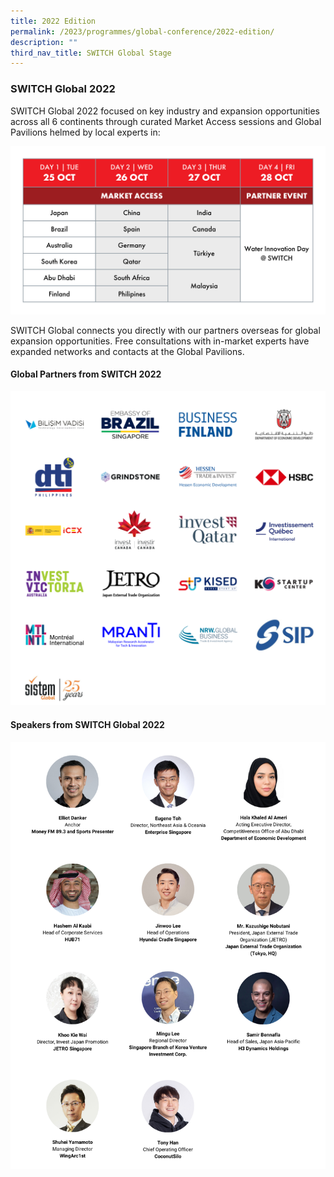 ```yaml
---
title: 2022 Edition
permalink: /2023/programmes/global-conference/2022-edition/
description: ""
third_nav_title: SWITCH Global Stage
---
```

### SWITCH Global 2022

SWITCH Global 2022 focused on key industry and expansion opportunities across all 6 continents through curated Market Access sessions and Global Pavilions helmed by local experts in:

![](/images/PROGRAMME%20HIGHLIGHTS%20(Beyond,%20Global,%20Grand%20Stage)%20(2).png)

SWITCH Global connects you directly with our partners overseas for global expansion opportunities. Free consultations with in-market experts have expanded networks and contacts at the Global Pavilions.

#### Global Partners from SWITCH 2022

![Global Partners SWITCH 2022](/images/Sponsors%20&%20Partners_Cards%20(20).png)

#### Speakers from SWITCH Global 2022

![Global Speakers SWITCH 2022](/images/global.png)